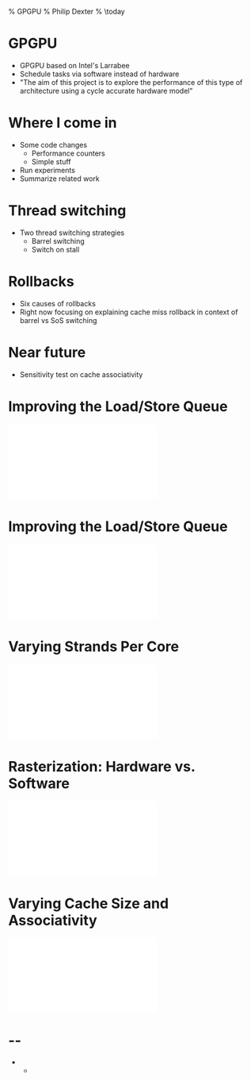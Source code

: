 % GPGPU
% Philip Dexter
% \today

# GPGPU
* GPGPU based on Intel's Larrabee
* Schedule tasks via software instead of hardware
* "The aim of this project is to explore the performance of this type of architecture using a cycle accurate hardware model"

# Where I come in

* Some code changes
	* Performance counters
	* Simple stuff
* Run experiments
* Summarize related work

# Thread switching

* Two thread switching strategies
	* Barrel switching
	* Switch on stall

# Rollbacks

* Six causes of rollbacks
* Right now focusing on explaining cache miss rollback in context of barrel vs SoS switching

# Near future

* Sensitivity test on cache associativity

# Improving the Load/Store Queue

![](barrel-vs-sos.pdf)

# Improving the Load/Store Queue

![](rollback-reduce.pdf)

# Varying Strands Per Core

![](strands-per-core.pdf)

# Rasterization: Hardware vs. Software

![](hardware-vs-software.pdf)

# Varying Cache Size and Associativity

![](cache-associativity-speedup.pdf)

# --

- -
